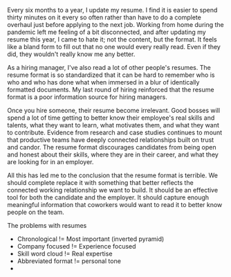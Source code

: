 Every six months to a year, I update my resume. 
I find it is easier to spend thirty minutes on it every so often rather than have to do a complete overhaul just before applying to the next job.
Working from home during the pandemic left me feeling of a bit disconnected, and after updating my resume this year, I came to hate it; not the content, but the format.
It feels like a bland form to fill out that no one would every really read.
Even if they did, they wouldn't really know me any better.

As a hiring manager, I've also read  a lot of other people's resumes.
The resume format is so standardized that it can be hard to remember who is who and who has done what when immersed in a blur of identically formatted documents.
My last round of hiring reinforced that the resume format is a poor information source for hiring managers.

Once you hire someone, their resume become irrelevant. 
Good bosses will spend a lot of time getting to better know their employee's real skills and talents, what they want to learn, what motivates them, and what they want to contribute.
Evidence from research and case studies continues to mount that productive teams have deeply connected relationships built on trust and candor.
The resume format discourages candidates from being open and honest about their skills, where they are in their career, and what they are looking for in an employer.

All this has led me to the conclusion that the resume format is terrible. 
We should complete replace it with something that better reflects the connected working relationship we want to build.
It should be an effective tool for both the candidate and the employer.
It should capture enough meaningful information that coworkers would want to read it to better know people on the team.


The problems with resumes
- Chronological != Most important (inverted pyramid)
- Company focused != Experience focused
- Skill word cloud != Real expertise
- Abbreviated format != personal tone
- 
